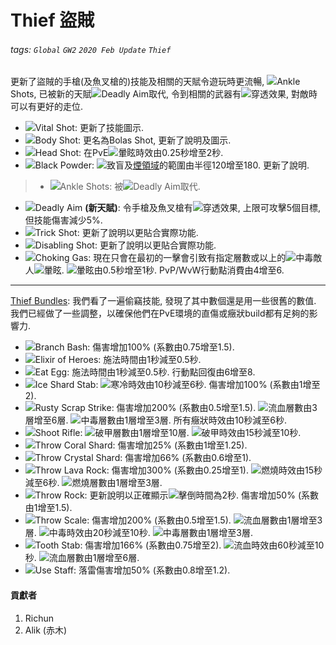 # Thief 盜賊

###### tags: `Global` `GW2` `2020 Feb Update` `Thief`

更新了盜賊的手槍(及魚叉槍的)技能及相關的天賦令遊玩時更流暢, ![][Ankle Shots 20]Ankle Shots, 已被新的天賦![][Deadly Aim 20]Deadly Aim取代, 令到相關的武器有![][Piercing]穿透效果, 對敵時可以有更好的走位.

* ![][Vital Shot]Vital Shot: 更新了技能圖示.
* ![][Body Shot]Body Shot: 更名為Bolas Shot, 更新了說明及圖示.
* ![][Head Shot]Head Shot: 在PvE![][daze]暈眩時效由0.25秒增至2秒.
* ![][Black Powder]Black Powder: ![][blinded]致盲及[煙領域](https://wiki.guildwars2.com/wiki/Smoke_field)的範圍由半徑120增至180. 更新了說明.
> * ![][Ankle Shots]Ankle Shots:  被![][Deadly Aim 20]Deadly Aim取代.
* ![][Deadly Aim]Deadly Aim **(新天賦)**: 令手槍及魚叉槍有![][Piercing]穿透效果, 上限可攻擊5個目標, 但技能傷害減少5%.
* ![][Trick Shot]Trick Shot: 更新了說明以更貼合實際功能.
* ![][Disabling Shot]Disabling Shot: 更新了說明以更貼合實際功能.
* ![][Choking Gas]Choking Gas: 現在只會在最初的一擊會引致有指定層數或以上的![][poisoned]中毒敵人![][daze]暈眩. ![][daze]暈眩由0.5秒增至1秒. PvP/WvW行動點消費由4增至6.


---


[Thief Bundles](https://wiki.guildwars2.com/wiki/Stolen_skill): 我們看了一遍偷竊技能, 發現了其中數個還是用一些很舊的數值. 我們已經做了一些調整，以確保他們在PvE環境的直傷或癥狀build都有足夠的影響力.

* ![][Branch Bash]Branch Bash: 傷害增加100% (系數由0.75增至1.5).
* ![][Elixir of Heroes]Elixir of Heroes: 施法時間由1秒減至0.5秒.
* ![][Eat Egg]Eat Egg: 施法時間由1秒減至0.5秒. 行動點回復由6增至8.
* ![][Ice Shard Stab]Ice Shard Stab: ![][chilled]寒冷時效由10秒減至6秒. 傷害增加100% (系數由1增至2).
* ![][Rusty Scrap Strike]Rusty Scrap Strike: 傷害增加200% (系數由0.5增至1.5). ![][bleeding]流血層數由3層增至6層. ![][poisoned]中毒層數由1層增至3層. 所有癥狀時效由10秒減至6秒.
* ![][Shoot Rifle]Shoot Rifle: ![][vulnerability]破甲層數由1層增至10層. ![][vulnerability]破甲時效由15秒減至10秒.
* ![][Throw Coral Shard]Throw Coral Shard: 傷害增加25% (系數由1增至1.25).
* ![][Throw Crystal Shard]Throw Crystal Shard: 傷害增加66% (系數由0.6增至1).
* ![][Throw Lava Rock]Throw Lava Rock: 傷害增加300% (系數由0.25增至1). ![][burning]燃燒時效由15秒減至6秒. ![][burning]燃燒層數由1層增至3層.
* ![][Throw Rock]Throw Rock: 更新說明以正確顯示![][knockdown]擊倒時間為2秒. 傷害增加50% (系數由1增至1.5).
* ![][Throw Scale]Throw Scale: 傷害增加200% (系數由0.5增至1.5). ![][bleeding]流血層數由1層增至3層. ![][poisoned]中毒時效由20秒減至10秒. ![][poisoned]中毒層數由1層增至3層.
* ![][Tooth Stab]Tooth Stab: 傷害增加166% (系數由0.75增至2). ![][bleeding]流血時效由60秒減至10秒. ![][bleeding]流血層數由1層增至6層.
* ![][Use Staff]Use Staff: 落雷傷害增加50% (系數由0.8增至1.2).

#### 貢獻者
1. Richun
2. Alik (赤木)

[底下這些別動，上面才是正文]: https://wiki.guildwars2.com

[aegis]: https://wiki.guildwars2.com/images/thumb/e/e5/Aegis.png/20px-Aegis.png
[alarcity]: https://wiki.guildwars2.com/images/thumb/4/4c/Alacrity.png/20px-Alacrity.png
[fury]: https://wiki.guildwars2.com/images/thumb/4/46/Fury.png/20px-Fury.png
[might]: https://wiki.guildwars2.com/images/thumb/7/7c/Might.png/20px-Might.png
[protection]: https://wiki.guildwars2.com/images/thumb/6/6c/Protection.png/20px-Protection.png
[quickness]: https://wiki.guildwars2.com/images/thumb/b/b4/Quickness.png/20px-Quickness.png
[regeneration]: https://wiki.guildwars2.com/images/thumb/5/53/Regeneration.png/20px-Regeneration.png
[resistance]: https://wiki.guildwars2.com/images/thumb/4/4b/Resistance.png/20px-Resistance.png
[retaliation]: https://wiki.guildwars2.com/images/thumb/5/53/Retaliation.png/20px-Retaliation.png
[stability]: https://wiki.guildwars2.com/images/thumb/a/ae/Stability.png/20px-Stability.png
[swiftness]: https://wiki.guildwars2.com/images/thumb/a/af/Swiftness.png/20px-Swiftness.png
[vigor]: https://wiki.guildwars2.com/images/thumb/f/f4/Vigor.png/20px-Vigor.png
[bleeding]: https://wiki.guildwars2.com/images/thumb/3/33/Bleeding.png/20px-Bleeding.png
[burning]: https://wiki.guildwars2.com/images/thumb/4/45/Burning.png/20px-Burning.png
[confusion]: https://wiki.guildwars2.com/images/thumb/e/e6/Confusion.png/20px-Confusion.png
[poisoned]: https://wiki.guildwars2.com/images/thumb/1/11/Poisoned.png/20px-Poisoned.png
[torment]: https://wiki.guildwars2.com/images/thumb/0/08/Torment.png/20px-Torment.png
[blinded]: https://wiki.guildwars2.com/images/thumb/3/33/Blinded.png/20px-Blinded.png
[chilled]: https://wiki.guildwars2.com/images/thumb/a/a6/Chilled.png/20px-Chilled.png
[crippled]: https://wiki.guildwars2.com/images/thumb/f/fb/Crippled.png/20px-Crippled.png
[fear]: https://wiki.guildwars2.com/images/thumb/e/e6/Fear.png/20px-Fear.png
[immobile]: https://wiki.guildwars2.com/images/thumb/3/32/Immobile.png/20px-Immobile.png
[slow]: https://wiki.guildwars2.com/images/thumb/f/f5/Slow.png/20px-Slow.png
[taunt]: https://wiki.guildwars2.com/images/thumb/c/cc/Taunt.png/20px-Taunt.png
[weakness]: https://wiki.guildwars2.com/images/thumb/f/f9/Weakness.png/20px-Weakness.png
[vulnerability]: https://wiki.guildwars2.com/images/thumb/a/af/Vulnerability.png/20px-Vulnerability.png
[stealth]: https://wiki.guildwars2.com/images/thumb/1/19/Stealth.png/20px-Stealth.png
[revealed]: https://wiki.guildwars2.com/images/thumb/d/db/Revealed.png/20px-Revealed.png
[daze]: https://wiki.guildwars2.com/images/thumb/7/79/Daze.png/20px-Daze.png
[stun]: https://wiki.guildwars2.com/images/thumb/9/97/Stun.png/20px-Stun.png
[knockdown]: https://wiki.guildwars2.com/images/thumb/3/36/Knockdown.png/20px-Knockdown.png
[pull]: https://wiki.guildwars2.com/images/thumb/a/a4/Radius.png/20px-Radius.png
[knockback]: https://wiki.guildwars2.com/images/thumb/c/ca/Knockback.png/20px-Knockback.png
[launch]: https://wiki.guildwars2.com/images/thumb/6/68/Launch.png/20px-Launch.png
[float]: https://wiki.guildwars2.com/images/thumb/c/c8/Float.png/20px-Float.png
[sink]: https://wiki.guildwars2.com/images/thumb/6/66/Sink.png/20px-Sink.png
[superspeed]: https://wiki.guildwars2.com/images/thumb/1/1a/Super_Speed.png/20px-Super_Speed.png
[breakstun]: https://wiki.guildwars2.com/images/thumb/7/7a/Breaks_stun.png/20px-Breaks_stun.png
[barrier]: https://wiki.guildwars2.com/images/thumb/c/cc/Barrier.png/20px-Barrier.png
[chaos aura]: https://wiki.guildwars2.com/images/thumb/1/1b/Chaos_Armor.png/20px-Chaos_Armor.png
[dark aura]: https://wiki.guildwars2.com/images/thumb/e/ef/Dark_Aura.png/20px-Dark_Aura.png
[fire aura]: https://wiki.guildwars2.com/images/thumb/1/18/Fire_Shield.png/20px-Fire_Shield.png
[frost aura]: https://wiki.guildwars2.com/images/thumb/6/68/Frost_Aura.png/20px-Frost_Aura.png
[light aura]: https://wiki.guildwars2.com/images/thumb/5/5a/Light_Aura.png/20px-Light_Aura.png
[magnetic aura]: https://wiki.guildwars2.com/images/thumb/5/5a/Magnetic_Aura.png/20px-Magnetic_Aura.png
[shocking aura]: https://wiki.guildwars2.com/images/thumb/3/31/Shocking_Aura.png/20px-Shocking_Aura.png

[Ankle Shots]: https://wiki.guildwars2.com/images/thumb/9/9f/Ankle_Shots.png/32px-Ankle_Shots.png
[Ankle Shots 20]: https://wiki.guildwars2.com/images/thumb/9/9f/Ankle_Shots.png/20px-Ankle_Shots.png
[Deadly Aim]: https://wiki.guildwars2.com/images/thumb/7/74/Skill.png/32px-Skill.png
[Deadly Aim 20]: https://wiki.guildwars2.com/images/thumb/7/74/Skill.png/20px-Skill.png
[Piercing]: https://wiki.guildwars2.com/images/thumb/a/ae/Pierces.png/20px-Pierces.png
[Vital Shot]: https://wiki.guildwars2.com/images/thumb/7/76/Vital_Shot.png/32px-Vital_Shot.png
[Body Shot]: https://wiki.guildwars2.com/images/thumb/c/c7/Body_Shot.png/32px-Body_Shot.png
[Head Shot]: https://wiki.guildwars2.com/images/thumb/9/94/Headshot.png/32px-Headshot.png
[Black Powder]: https://wiki.guildwars2.com/images/thumb/3/3e/Black_Powder.png/32px-Black_Powder.png
[Trick Shot]: https://wiki.guildwars2.com/images/thumb/a/af/Trick_Shot.png/32px-Trick_Shot.png
[Disabling Shot]: https://wiki.guildwars2.com/images/thumb/5/52/Disabling_Shot_%28thief_short_bow_skill%29.png/32px-Disabling_Shot_%28thief_short_bow_skill%29.png
[Choking Gas]: https://wiki.guildwars2.com/images/thumb/7/79/Choking_Gas.png/32px-Choking_Gas.png
[Branch Bash]: https://wiki.guildwars2.com/images/thumb/2/22/Branch_Bash.png/32px-Branch_Bash.png
[Elixir of Heroes]: https://wiki.guildwars2.com/images/thumb/5/5e/Drink.png/32px-Drink.png
[Eat Egg]: https://wiki.guildwars2.com/images/thumb/d/d7/Eat_Egg.png/32px-Eat_Egg.png
[Ice Shard Stab]: https://wiki.guildwars2.com/images/thumb/2/27/Ice_Shard_Stab.png/32px-Ice_Shard_Stab.png
[Rusty Scrap Strike]: https://wiki.guildwars2.com/images/thumb/2/23/Rusty_Scrap_Strike.png/32px-Rusty_Scrap_Strike.png
[Shoot Rifle]: https://wiki.guildwars2.com/images/thumb/1/15/Shoot_Rifle.png/32px-Shoot_Rifle.png
[Throw Coral Shard]: https://wiki.guildwars2.com/images/thumb/0/0c/Throw_Coral_Shard.png/32px-Throw_Coral_Shard.png
[Throw Crystal Shard]: https://wiki.guildwars2.com/images/thumb/c/ce/Throw_Crystal_Shard.png/32px-Throw_Crystal_Shard.png
[Throw Lava Rock]: https://wiki.guildwars2.com/images/thumb/e/ed/Throw_Lava_Rock.png/32px-Throw_Lava_Rock.png
[Throw Rock]: https://wiki.guildwars2.com/images/thumb/a/ab/Throw_Boulder.png/32px-Throw_Boulder.png
[Throw Scale]: https://wiki.guildwars2.com/images/thumb/7/74/Throw_Scale.png/32px-Throw_Scale.png
[Tooth Stab]: https://wiki.guildwars2.com/images/thumb/b/b9/Tooth_Stab.png/32px-Tooth_Stab.png
[Use Staff]: https://wiki.guildwars2.com/images/thumb/0/03/Use_Staff.png/32px-Use_Staff.png
